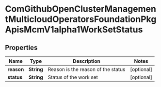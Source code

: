 
# ComGithubOpenClusterManagementMulticloudOperatorsFoundationPkgApisMcmV1alpha1WorkSetStatus

## Properties
Name | Type | Description | Notes
------------ | ------------- | ------------- | -------------
**reason** | **String** | Reason is the reason of the status |  [optional]
**status** | **String** | Status of the work set |  [optional]



